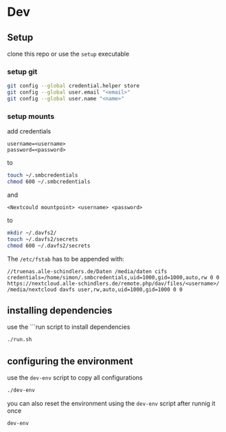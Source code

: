 # Dev


## Setup
clone this repo or use the ```setup``` executable

### setup git
```bash 
git config --global credential.helper store
git config --global user.email "<email>"
git config --global user.name "<name>"
```

### setup mounts
add credentials
```text
username=<username>
password=<password>
```

to
```bash
touch ~/.smbcredentials
chmod 600 ~/.smbcredentials
```

and
```text
<Nextcould mountpoint> <username> <password>
```
to
```bash
mkdir ~/.davfs2/
touch ~/.davfs2/secrets
chmod 600 ~/.davfs2/secrets
```
The ```/etc/fstab``` has to be appended with:
```
//truenas.alle-schindlers.de/Daten /media/daten cifs credentials=/home/simon/.smbcredentials,uid=1000,gid=1000,auto,rw 0 0
https://nextcloud.alle-schindlers.de/remote.php/dav/files/<username>/ /media/nextcloud davfs user,rw,auto,uid=1000,gid=1000 0 0
```

## installing dependencies
use the ```run script to install dependencies
```bash
./run.sh
```

## configuring the environment
use the ```dev-env``` script to copy all configurations
```bash
./dev-env
```

you can also reset the environment using the ```dev-env``` script after runnig it once
```bash
dev-env
```
